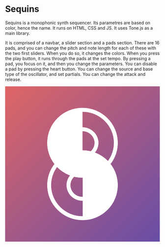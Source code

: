 # Sequins
Sequins is a monophonic synth sequencer. Its parametres are based on color, hence the name. It runs on HTML, CSS and JS. It uses Tone.js as a main library.

It is comprised of a navbar, a slider section and a pads section. There are 16 pads, and you can change the pitch and note length for each of these with the two first sliders. When you do so, it changes the colors. When you press the play button, it runs through the pads at the set tempo. By pressing a pad, you focus on it, and then you change the parameters. You can disable a pad by pressing the heart button. You can change the source and base type of the oscillator, and set partials. You can change the attack and release.

![alt text](Sequins_logo2.png)
